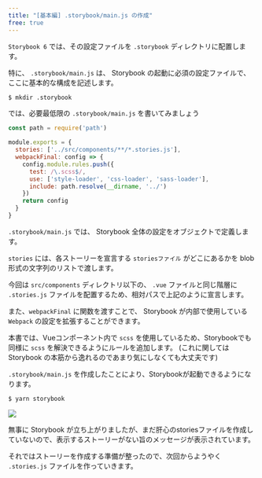```yaml
---
title: "[基本編] .storybook/main.js の作成"
free: true
---
```


`Storybook 6` では、その設定ファイルを `.storybook` ディレクトリに配置します。

特に、 `.storybook/main.js` は、 Storybook の起動に必須の設定ファイルで、ここに基本的な構成を記述します。

```bash
$ mkdir .storybook
```

では、必要最低限の `.storybook/main.js` を書いてみましょう

```js:.storybook/main.js
const path = require('path')

module.exports = {
  stories: ['../src/components/**/*.stories.js'],
  webpackFinal: config => {
    config.module.rules.push({
      test: /\.scss$/,
      use: ['style-loader', 'css-loader', 'sass-loader'],
      include: path.resolve(__dirname, '../')
    })
    return config
  }
}
```

`.storybook/main.js` では、 Storybook 全体の設定をオブジェクトで定義します。

`stories` には、各ストーリーを宣言する `storiesファイル` がどこにあるかを blob 形式の文字列のリストで渡します。

今回は `src/components` ディレクトリ以下の、 `.vue` ファイルと同じ階層に `.stories.js` ファイルを配置するため、相対パスで上記のように宣言します。

また、`webpackFinal` に関数を渡すことで、 Storybook が内部で使用している `Webpack` の設定を拡張することができます。

本書では、Vueコンポーネント内で `scss` を使用しているため、Storybookでも同様に `scss` を解決できるようにルールを追加します。 (これに関しては Storybook の本筋から逸れるのであまり気にしなくても大丈夫です)

`.storybook/main.js` を作成したことにより、Storybookが起動できるようになります。

```bash
$ yarn storybook
```

![](https://storage.googleapis.com/zenn-user-upload/s9q2u0683jjqqb6c2kn9lgz7479o)

無事に Storybook が立ち上がりましたが、まだ肝心のstoriesファイルを作成していないので、表示するストーリーがない旨のメッセージが表示されています。

それではストーリーを作成する準備が整ったので、次回からようやく `.stories.js` ファイルを作っていきます。
